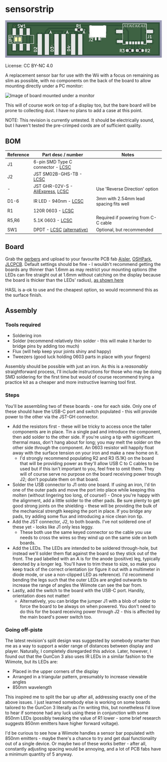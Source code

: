 # sensorstrip

![Image of PCB](resources/sensorstrip-render.png)

License: CC BY-NC 4.0

A replacement sensor bar for use with the Wii with a focus on remaining as slim as possible, with no components on the back of the board to allow mounting directly under a PC monitor: 

![Image of board mounted under a monitor](resources/sensorstrip-mounting.jpg)

This will of course work on top of a display too, but the bare board will be prone to collecting dust. I have no plans to add a case at this point.

NOTE: This revision is currently untested. It should be electrically sound, but I haven't tested the pre-crimped cords are of sufficient quality.

## BOM

| Reference | Part desc / number | Notes |
|----------|-------------|-------|
| J1 | 6-pin SMD Type C connector - [LCSC](https://lcsc.com/product-detail/USB-Connectors_DEALON-USB-TYPE-C-007_C2927027.html) |  |
| J2 | JST SM02B-GHS-TB - [LCSC](https://lcsc.com/product-detail/Wire-To-Board-Wire-To-Wire-Connector_JST-Sales-America-SM02B-GHS-TB-LF-SN_C189893.html) |  |
| - | JST GHR-02V-S - [AliExpress](https://www.aliexpress.com/item/1005004538759482.html), [LCSC](https://lcsc.com/product-detail/Rectangular-Connectors-Housings_JST-Sales-America-GHR-02V-S_C160416.html) | Use 'Reverse Direction' option |
| D1-6 | IR LED - 940nm - [LCSC](https://lcsc.com/product-detail/Infrared-IR-LEDs_Everlight-Elec-IR204-H60_C60099.html) | 3mm with 2.54mm lead spacing fits well |
| R1 | 120R 0603 - [LCSC](https://lcsc.com/product-detail/Chip-Resistor-Surface-Mount_PANASONIC-ERJ3EKF1200V_C169257.html) | |
| R5,R6 | 5.1K 0603 - [LCSC](https://lcsc.com/product-detail/Chip-Resistor-Surface-Mount_PANASONIC-ERJ3EKF5101V_C123727.html) | Required if powering from C-C cable |
| SW1 | DPDT - [LCSC](https://lcsc.com/product-detail/Slide-Switches_C-K-JS202011SCQN_C221666.html) [(alternative)](https://lcsc.com/product-detail/Slide-Switches_XKB-Connectivity-SS-3235S-L1_C500055.html)  | Optional, but recommended |

## Board

Grab the [gerbers](https://github.com/eatnooM/sensorstrip/blob/main/sensorstrip-gerbers.zip) and upload to your favourite PCB fab [Aisler](https://aisler.net/), [OSHPark](https://oshpark.com/), [JLCPCB](https://jlcpcb.com/). Default settings should be fine - I wouldn't recommend getting the boards any thinner than 1.6mm as may restrict your mounting options (the LEDs can fire straight out at 1.6mm without catching on the display because the board is thicker than the LEDs' radius), [as shown here](resources/sensorstrip-pcb-thickness.jpg)

HASL is a-ok to use and the cheapest option, so would recommend this as the surface finish.

## Assembly

### Tools required
- Soldering iron
- Solder (recommend relatively thin solder - this will make it harder to bridge pins by adding too much)
- Flux (will help keep your joints shiny and happy)
- Tweezers (good luck holding 0603 parts in place with your fingers)

Assembly should be possible with just an iron. As this is a _reasonably_ straightforward process, I'll include instructions for those who may be doing SMD soldering for the first time but would of course recommend trying a practice kit as a cheaper and more instructive learning tool first.

### Steps

You'll be assembling two of these boards - one for each side. Only one of these should have the USB-C port and switch populated - this will provide power to the other via the JST-GH connector.
- Add the resistors first - these will be tricky to access once the taller components are in place. Tin a single pad and introduce the component, then add solder to the other side. If you're using a tip with significant thermal mass, don't hang about for long; you may melt the solder on the other side _through_ the component. An 0603 resistor will happily float away with the surface tension on your iron and make a new home on it.
	- I'd strongly recommend populating R2 and R3 (5.1K) on the board that will be providing power as they'll allow USB C to C cables to be used but if this isn't important to you, feel free to omit them. They will of course serve no purpose on the board receiving power trough J2; don't populate them on that board.
- Solder the USB connector to J1 onto one board. If using an iron, I'd tin one of the outer pads and move the port into place while keeping this molten (without lingering too long, of course!) - Once you're happy with the alignment, add a little solder to the other pads. Be sure plenty to get good strong joints on the shielding - these will be providing the bulk of the mechanical strength keeping the port in place. If you bridge any pads, try adding some flux and introducing a nice clean iron tip.
- Add the JST connector, J2, to both boards. I've not soldered one of these yet - looks like J1 only less leggy.
	- These both use the same keyed connector so the cable you use needs to cross the wires so they wind up on the same side on both boards.
- Add the LEDs. The LEDs are intended to be soldered through-hole, but instead we'll solder them flat against the board so they stick out of the front. The pad labelled with an A is for the anode (positive) leg, typically denoted by a longer leg. You'll have to trim these to size, so make you keep track of the correct orientation (or figure it out with a multimeter in diode mode, or use a non-clipped LED as reference). I'd recommend bending the legs such that the outer LEDs are angled outwards to increase the range of angles the Wiimote can see the bar from.
- Lastly, add the switch to the board with the USB-C port. Handily, orientation does not matter!
	- Alternatively, you can bridge the jumper J1 with a blob of solder to force the board to be always on when powered. You don't need to do this for the board receiving power through J2 - this is affected by the main board's power switch too.

### Going off-piste

The latest revision's split design was suggested by somebody smarter than me as a way to support a wider range of distances between display and player. Naturally, I completely disregarded this advice. Later, however, I found out that the GunCon 3 also uses IR LEDs in a similar fashion to the Wiimote, but its LEDs are:
- Placed in the upper corners of the display
- Arranged in a triangular pattern, presumably to increase viewable angles
- 850nm wavelength

This inspired me to split the bar up after all, addressing exactly one of the above issues. I just learned somebody else is working on some boards tailored to the GunCon 3 literally as I'm writing this, but nonetheless I'd love to hear if someone had any luck using these in conjunction with some 850nm LEDs (possibly tweaking the value of R1 lower - some brief research suggests 850nm emitters have higher forward voltage).

I'd be curious to see how a Wiimote handles a sensor bar populated with 850nm emitters - maybe there's a chance to try and get dual functionality out of a single device. Or maybe two of these works better - after all, constantly adjusting spacing would be annoying, and a lot of PCB fabs have a minimum quantity of 5 anyway.
